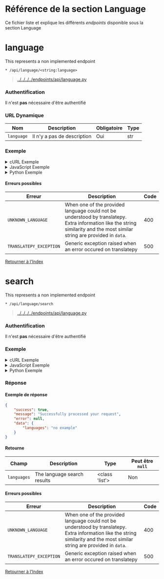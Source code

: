 
# Référence de la section Language

Ce fichier liste et explique les différents *endpoints* disponible sous la section Language

# __language__

This represents a non implemented endpoint

```http
* /api/language/<string:language>
```

> [../../../../endpoints/api/language.py](../../../../endpoints/api/language.py#L17)

### Authentification

Il n'est **pas** nécessaire d'être authentifié

### URL Dynamique

| Nom         | Description                      | Obligatoire         | Type             |
| ------------ | -------------------------------- | ---------------- | ---------------- |
| `language` | Il n'y a pas de description  | Oui            | str            |

### Exemple

<!-- tabs:start -->


<details>
    <summary>cURL Exemple</summary>

#### **cURL**

```bash
curl -X * "/api/language/<string:language>"
```

</details>


<details>
    <summary>JavaScript Exemple</summary>

#### **JavaScript**

```javascript
fetch("/api/language/<string:language>", {
    method: "*"
})
.then((response) => {response.json()})
.then((response) => {
    if (response.success) {
        console.info("Successfully requested for /api/language/<string:language>")
        console.log(response.data)
    } else {
        console.error("An error occured while requesting for /api/language/<string:language>, error: " + response.error)
    }
})
```

</details>


<details>
    <summary>Python Exemple</summary>

#### **Python**

```python
import requests
r = requests.request("*", "/api/language/<string:language>")
if r.status_code >= 400 or not r.json()["success"]:
    raise ValueError("An error occured while requesting for /api/language/<string:language>, error: " + r.json()["error"])
print("Successfully requested for /api/language/<string:language>")
print(r.json()["data"])
```

</details>
<!-- tabs:end -->

#### Erreurs possibles

| Erreur         | Description                      | Code   |
| ---------------   | -------------------------------- | ------ |
| `UNKNOWN_LANGUAGE` | When one of the provided language could not be understood by translatepy. Extra information like the string similarity and the most similar string are provided in `data`.  | 400  |
| `TRANSLATEPY_EXCEPTION` | Generic exception raised when an error occured on translatepy  | 500  |
[Retourner à l'Index](../Pour%20commencer.md#index)

# search

This represents a non implemented endpoint

```http
* /api/language/search
```

> [../../../../endpoints/api/language.py](../../../../endpoints/api/language.py#L22)

### Authentification

Il n'est **pas** nécessaire d'être authentifié

### Exemple

<!-- tabs:start -->


<details>
    <summary>cURL Exemple</summary>

#### **cURL**

```bash
curl -X * "/api/language/search"
```

</details>


<details>
    <summary>JavaScript Exemple</summary>

#### **JavaScript**

```javascript
fetch("/api/language/search", {
    method: "*"
})
.then((response) => {response.json()})
.then((response) => {
    if (response.success) {
        console.info("Successfully requested for /api/language/search")
        console.log(response.data)
    } else {
        console.error("An error occured while requesting for /api/language/search, error: " + response.error)
    }
})
```

</details>


<details>
    <summary>Python Exemple</summary>

#### **Python**

```python
import requests
r = requests.request("*", "/api/language/search")
if r.status_code >= 400 or not r.json()["success"]:
    raise ValueError("An error occured while requesting for /api/language/search, error: " + r.json()["error"])
print("Successfully requested for /api/language/search")
print(r.json()["data"])
```

</details>
<!-- tabs:end -->

### Réponse

#### Exemple de réponse

```json
{
    "success": true,
    "message": "Successfully processed your request",
    "error": null,
    "data": {
        "languages": "no example"
    }
}

```

#### Retourne

| Champ        | Description                      | Type   | Peut être `null`  |
| ----------   | -------------------------------- | ------ | --------- |
| `languages` | The language search results  | <class 'list'>      | Non      |

#### Erreurs possibles

| Erreur         | Description                      | Code   |
| ---------------   | -------------------------------- | ------ |
| `UNKNOWN_LANGUAGE` | When one of the provided language could not be understood by translatepy. Extra information like the string similarity and the most similar string are provided in `data`.  | 400  |
| `TRANSLATEPY_EXCEPTION` | Generic exception raised when an error occured on translatepy  | 500  |
[Retourner à l'Index](../Pour%20commencer.md#index)